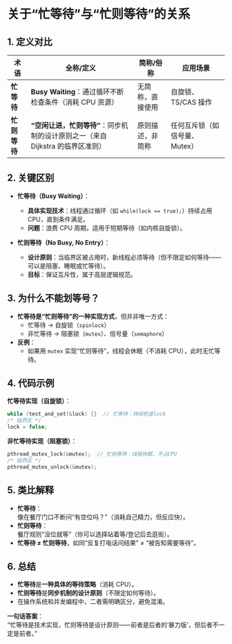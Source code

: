 
# **关于“忙等待”与“忙则等待”的关系**

## **1. 定义对比**

| **术语**     | 全称/定义                                                                      | 简称/俗称        | 应用场景                      |
| ------------ | ------------------------------------------------------------------------------ | ---------------- | ----------------------------- |
| **忙等待**   | **Busy Waiting**：通过循环不断检查条件（消耗 CPU 资源）                        | 无简称，直接使用 | 自旋锁、TS/CAS 操作           |
| **忙则等待** | **“空闲让进，忙则等待”**：同步机制的设计原则之一（来自 Dijkstra 的临界区准则） | 原则描述，非简称 | 任何互斥锁（如信号量、Mutex） |

## **2. 关键区别**

- **忙等待（Busy Waiting）**：

  - **具体实现技术**：线程通过循环（如 `while(lock == true);`）持续占用 CPU，直到条件满足。
  - **问题**：浪费 CPU 周期，适用于短期等待（如内核自旋锁）。

- **忙则等待（No Busy, No Entry）**：
  - **设计原则**：当临界区被占用时，新线程必须等待（但不限定如何等待——可以是阻塞、睡眠或忙等待）。
  - **目标**：保证互斥性，属于高层逻辑规范。

## **3. 为什么不能划等号？**

- **忙等待是“忙则等待”的一种实现方式**，但并非唯一方式：
  - 忙等待 → 自旋锁（`spinlock`）
  - 非忙等待 → 阻塞锁（`mutex`）、信号量（`semaphore`）
- **反例**：
  - 如果用 `mutex` 实现“忙则等待”，线程会休眠（不消耗 CPU），此时无忙等待。

## **4. 代码示例**

**忙等待实现（自旋锁）**：

```c
while (test_and_set(&lock) {}  // 忙等待：持续检查lock
/* 临界区 */
lock = false;
```

**非忙等待实现（阻塞锁）**：

```c
pthread_mutex_lock(&mutex);  // 忙则等待：线程休眠，不占CPU
/* 临界区 */
pthread_mutex_unlock(&mutex);
```

## **5. 类比解释**

- **忙等待**：  
  像在餐厅门口不断问“有空位吗？”（消耗自己精力，但反应快）。
- **忙则等待**：  
  餐厅规则“没位就等”（你可以选择站着等/登记后去逛街）。
- **忙等待 ≠ 忙则等待**，如同“反复打电话问结果” ≠ “被告知需要等待”。

## **6. 总结**

- **忙等待**是**一种具体的等待策略**（消耗 CPU）。
- **忙则等待**是**同步机制的设计原则**（不限定如何等待）。
- 在操作系统和并发编程中，二者需明确区分，避免混淆。

**一句话答案**：  
“忙等待是技术实现，忙则等待是设计原则——前者是后者的‘暴力版’，但后者不一定是前者。”
